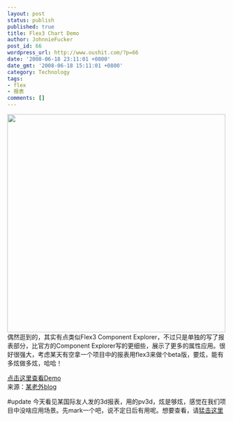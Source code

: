 ```yaml
---
layout: post
status: publish
published: true
title: Flex3 Chart Demo
author: JohnnieFucker
post_id: 66
wordpress_url: http://www.oushit.com/?p=66
date: '2008-06-18 23:11:01 +0800'
date_gmt: '2008-06-18 15:11:01 +0800'
category: Technology
tags:
- flex
- 报表
comments: []
---
```

<p><img src="http://pic.yupoo.com/crazysperm/977875bc9a51/mibalahm.jpg" alt="" width="500" /><br />
偶然逛到的，其实有点类似Flex3 Component Explorer，不过只是单独的写了报表部分，比官方的Component Explorer写的更细些，展示了更多的属性应用。很好很强大，考虑某天有空拿一个项目中的报表用flex3来做个beta版，要炫，能有多炫做多炫，哈哈！</p>
<p><a href="http://demo.quietlyscheming.com/ChartSampler/app.html">点击这里查看Demo</a><br />
来源：<a href="http://www.quietlyscheming.com/">某老外blog</a></p>
<p>#update  今天看见某国际友人发的3d报表，用的pv3d，炫是够炫，感觉在我们项目中没啥应用场景。先mark一个吧，说不定日后有用呢。想要查看，请<a href="http://www.insideria.com/2008/06/3d-charts-using-papervision3d.html">猛击这里</a></p>
